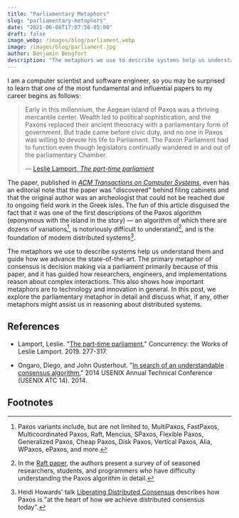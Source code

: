 ```yaml
---
title: "Parliamentary Metaphors"
slug: "parliamentary-metaphors"
date: "2021-06-08T17:07:56-05:00"
draft: false
image_webp: /images/blog/parliament.webp
image: /images/blog/parliament.jpg
author: Benjamin Bengfort
description: "The metaphors we use to describe systems help us understand them and guide how we advance the state-of-the-art. Because they are so important, we should take care not to use metaphors that trap or inhibit software development and explore new metaphors routinely. In this post, we'll talk about the primary metaphor for consensus: parliaments."
---
```


I am a computer scientist and software engineer, so you may be surprised to learn that one of the most fundamental and influential papers to my career begins as follows:

> Early in this millennium, the Aegean island of Paxos was a thriving mercantile center. Wealth led to political sophistication, and the Paxons replaced their ancient theocracy with a parliamentary form of government. But trade came before civic duty, and no one in Paxos was willing to devote his life to Parliament. The Paxon Parliament had to function even though legislators continually wandered in and out of the parliamentary Chamber.
>
> &mdash; [Leslie Lamport, _The part-time parliament_](https://dl.acm.org/doi/abs/10.1145/3335772.3335939)

The paper, published in [_ACM Transactions on Computer Systems_](https://dl.acm.org/journal/tocs), even has an editorial note that the paper was "discovered" behind filing cabinets and that the original author was an archeologist that could not be reached due to ongoing field work in the Greek isles. The fun of this article disguised the fact that it was one of the first descriptions of the Paxos algorithm (eponymous with the island in the story) &mdash; an algorithm of which there are dozens of variations[^1], is notoriously difficult to understand[^2], and is the foundation of modern distributed systems[^3].

The metaphors we use to describe systems help us understand them and guide how we advance the state-of-the-art. The primary metaphor of consensus is decision making via a parliament primarily because of this paper, and it has guided how researchers, engineers, and implementations reason about complex interactions. This also shows how important metaphors are to technology and innovation in general. In this post, we explore the parliamentary metaphor in detail and discuss what, if any, other metaphors might assist us in reasoning about distributed systems.

## References

- Lamport, Leslie. "[The part-time parliament.](https://dl.acm.org/doi/abs/10.1145/3335772.3335939)" Concurrency: the Works of Leslie Lamport. 2019. 277-317.

- Ongaro, Diego, and John Ousterhout. "[In search of an understandable consensus algorithm.](https://www.usenix.org/conference/atc14/technical-sessions/presentation/ongaro)" 2014 USENIX Annual Technical Conference (USENIX ATC 14). 2014.

## Footnotes

[^1]: Paxos variants include, but are not limited to, MultiPaxos, FastPaxos, Multicoordinated Paxos, Raft, Mencius, SPaxos, Flexible Paxos, Generalized Paxos, Cheap Paxos, Disk Paxos, Vertical Paxos, Alia, WPaxos, ePaxos, and more.

[^2]: In the [Raft paper](https://www.usenix.org/conference/atc14/technical-sessions/presentation/ongaro), the authors present a survey of of seasoned researchers, students, and programmers who have difficulty understanding the Paxos algorithm in detail.

[^3]: Heidi Howards' talk [Liberating Distributed Consensus](https://hh360.user.srcf.net/blog/2019/01/my-reactive-summit-2018-talk-is-now-online/) describes how Paxos is "at the heart of how we achieve distributed consensus today".